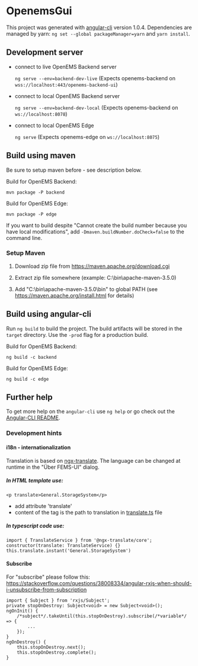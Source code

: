 # OpenemsGui

This project was generated with [angular-cli](https://github.com/angular/angular-cli) version 1.0.4.
Dependencies are managed by yarn: `ng set --global packageManager=yarn` and `yarn install`.

## Development server

 - connect to live OpenEMS Backend server

    `ng serve --env=backend-dev-live` (Expects openems-backend on `wss://localhost:443/openems-backend-ui`)

 - connect to local OpenEMS Backend server

    `ng serve --env=backend-dev-local` (Expects openems-backend on `ws://localhost:8078`)

 - connect to local OpenEMS Edge

	`ng serve`  (Expects openems-edge on `ws://localhost:8075`)

## Build using maven

Be sure to setup maven before - see description below.

Build for OpenEMS Backend:

`mvn package -P backend`

Build for OpenEMS Edge:

`mvn package -P edge`

If you want to build despite "Cannot create the build number because you have local modifications", add `-Dmaven.buildNumber.doCheck=false` to the command line.

### Setup Maven

1. Download zip file from https://maven.apache.org/download.cgi

2. Extract zip file somewhere (example: C:\bin\apache-maven-3.5.0)

3. Add "C:\bin\apache-maven-3.5.0\bin" to global PATH (see https://maven.apache.org/install.html for details)

## Build using angular-cli

Run `ng build` to build the project. The build artifacts will be stored in the `target` directory. Use the `-prod` flag for a production build.

Build for OpenEMS Backend:

`ng build -c backend`

Build for OpenEMS Edge:

`ng build -c edge`

## Further help

To get more help on the `angular-cli` use `ng help` or go check out the [Angular-CLI README](https://github.com/angular/angular-cli/blob/master/README.md).

### Development hints

#### i18n - internationalization

Translation is based on [ngx-translate](https://github.com/ngx-translate). The language can be changed at runtime in the "Über FEMS-UI" dialog.

##### In HTML template use:

`<p translate>General.StorageSystem</p>`

* add attribute 'translate'
* content of the tag is the path to translation in [translate.ts](app/shared/translate.ts) file

##### In typescript code use:
```
import { TranslateService } from '@ngx-translate/core';
constructor(translate: TranslateService) {}
this.translate.instant('General.StorageSystem')
```

#### Subscribe
For "subscribe" please follow this: https://stackoverflow.com/questions/38008334/angular-rxjs-when-should-i-unsubscribe-from-subscription
```
import { Subject } from 'rxjs/Subject';
private stopOnDestroy: Subject<void> = new Subject<void>();
ngOnInit() {
    /*subject*/.takeUntil(this.stopOnDestroy).subscribe(/*variable*/ => {
        ...
    });
}
ngOnDestroy() {
    this.stopOnDestroy.next();
    this.stopOnDestroy.complete();
}
```